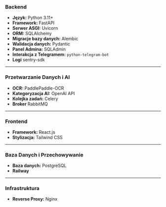 ### **Backend**

- **Język:** Python 3.11+
- **Framework:** FastAPI
- **Serwer ASGI:** Uvicorn
- **ORM:** SQLAlchemy
- **Migracje bazy danych:** Alembic
- **Walidacja danych:** Pydantic
- **Panel Admina:** SQLAdmin
- **Interakcja z Telegramem:** `python-telegram-bot`
- **Logi** sentry-sdk

---

### **Przetwarzanie Danych i AI**

- **OCR:** PaddlePaddle-OCR
- **Kategoryzacja AI:** OpenAI API
- **Kolejka zadań:** Celery
- **Broker** RabbitMQ

---

### **Frontend**

- **Framework:** React.js
- **Stylizacja:** Tailwind CSS

---

### **Baza Danych i Przechowywanie**

- **Baza danych:** PostgreSQL
- **Railway**

---

### **Infrastruktura**

- **Reverse Proxy:** Nginx

